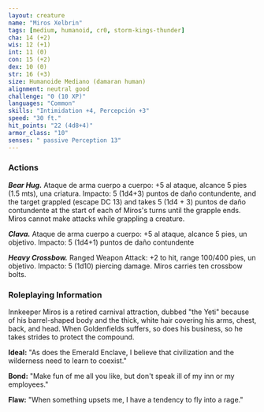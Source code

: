 ```yaml
---
layout: creature
name: "Miros Xelbrin"
tags: [medium, humanoid, cr0, storm-kings-thunder]
cha: 14 (+2)
wis: 12 (+1)
int: 11 (0)
con: 15 (+2)
dex: 10 (0)
str: 16 (+3)
size: Humanoide Mediano (damaran human)
alignment: neutral good
challenge: "0 (10 XP)"
languages: "Common"
skills: "Intimidation +4, Percepción +3"
speed: "30 ft."
hit_points: "22 (4d8+4)"
armor_class: "10"
senses: " passive Perception 13"
---
```


### Actions

***Bear Hug.*** Ataque de arma cuerpo a cuerpo: +5 al ataque, alcance 5 pies (1.5 mts), una criatura. Impacto: 5 (1d4+3) puntos de daño contundente, and the target grappled (escape DC 13) and takes 5 (1d4 + 3) puntos de daño contundente at the start of each of Miros's turns until the grapple ends. Miros cannot make attacks while grappling a creature.

***Clava.*** Ataque de arma cuerpo a cuerpo: +5 al ataque, alcance 5 pies, un objetivo. Impacto: 5 (1d4+1) puntos de daño contundente

***Heavy Crossbow.*** Ranged Weapon Attack: +2 to hit, range 100/400 pies, un objetivo. Impacto: 5 (1d10) piercing damage. Miros carries ten crossbow bolts.

### Roleplaying Information

Innkeeper Miros is a retired carnival attraction, dubbed "the Yeti" because of his barrel-shaped body and the thick, white hair covering his arms, chest, back, and head. When Goldenfields suffers, so does his business, so he takes strides to protect the compound.

**Ideal:** "As does the Emerald Enclave, I believe that civilization and the wilderness need to learn to coexist."

**Bond:** "Make fun of me all you like, but don't speak ill of my inn or my employees."

**Flaw:** "When something upsets me, I have a tendency to fly into a rage."
